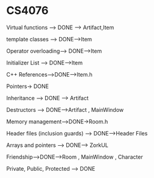 # CS4076
Virtual functions --> DONE --> Artifact,Item

template classes --> DONE-->Item

Operator overloading--> DONE-->Item

Initializer List --> DONE-->Item

C++ References-->DONE-->Item.h

Pointers-> DONE

Inheritance --> DONE --> Artifact

Destructors --> DONE-->Artifact , MainWindow 

Memory management-->DONE->Room.h

Header files (inclusion guards) --> DONE-->Header Files

Arrays and pointers --> DONE--> ZorkUL

Friendship-->DONE-->Room , MainWindow , Character

Private, Public, Protected --> DONE
